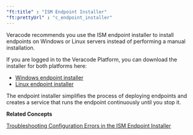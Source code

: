 ```yaml
---
"ft:title" : "ISM Endpoint Installer"
"ft:prettyUrl" : "c_endpoint_installer"
---
```


Veracode recommends you use the ISM endpoint installer to install endpoints on Windows or Linux servers instead of performing a manual installation.

If you are logged in to the Veracode Platform, you can download the installer for both platforms here:

-   [Windows endpoint installer](https://ui.analysiscenter.veracode.com/mvsa/admin/installer/windows)
-   [Linux endpoint installer](https://ui.analysiscenter.veracode.com/mvsa/admin/installer/linux)

The endpoint installer simplifies the process of deploying endpoints and creates a service that runs the endpoint continuously until you stop it.

**Related Concepts**

[Troubleshooting Configuration Errors in the ISM Endpoint Installer](https://docs.veracode.com/r/c_installer_troubleshooting)

